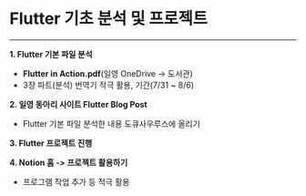 # Flutter 기초 분석 및 프로젝트
---
**1. Flutter 기본 파일 분석**  
   - **Flutter in Action.pdf**(일영 OneDrive -> 도서관)
   - 3장 파트(분석) 번역기 적극 활용, 기간(7/31 ~ 8/6)

**2. 일영 동아리 사이트 Flutter Blog Post**
- Flutter 기본 파일 분석한 내용 도큐사우루스에 올리기  

**3. Flutter 프로젝트 진행**  



**4. Notion 홈 -> 프로젝트 활용하기**
- 프로그램 작업 추가 등 적극 활용
